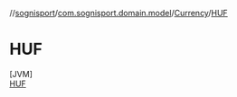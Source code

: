 //[sognisport](../../../../index.md)/[com.sognisport.domain.model](../../index.md)/[Currency](../index.md)/[HUF](index.md)

# HUF

[JVM]\
[HUF](index.md)
